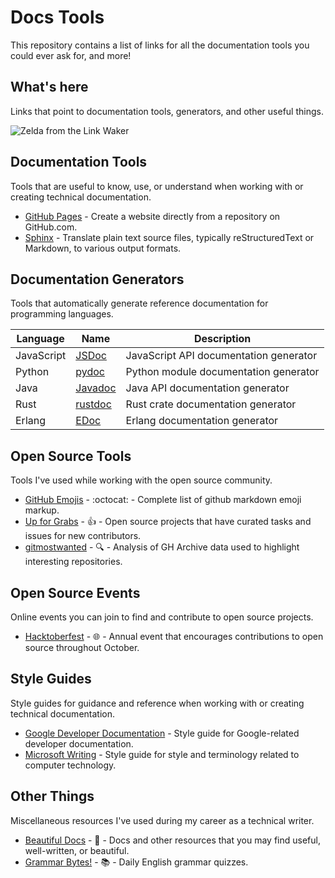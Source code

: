 # Docs Tools
This repository contains a list of links for all the documentation tools you could ever ask for, and more!

## What's here
Links that point to documentation tools, generators, and other useful things.

![Zelda from the Link Waker](https://c.tenor.com/xcwB_jp7loUAAAAC/link-zelda.gif)

## Documentation Tools
Tools that are useful to know, use, or understand when working with or creating technical documentation.

* [GitHub Pages](https://pages.github.com/) - Create a website directly from a repository on GitHub.com.
* [Sphinx](https://www.sphinx-doc.org/) - Translate plain text source files, typically reStructuredText or Markdown, to various output formats.

## Documentation Generators
Tools that automatically generate reference documentation for programming languages.

| Language      | Name                                                                          | Description                            |
| ------------- | ----------------------------------------------------------------------------- | -------------------------------------- |
| JavaScript    | [JSDoc](https://jsdoc.app/)                                                   | JavaScript API documentation generator |
| Python        | [pydoc](https://docs.python.org/3/library/pydoc.html)                         | Python module documentation generator  |
| Java          | [Javadoc](https://www.oracle.com/java/technologies/javase/javadoc-tool.html)  | Java API documentation generator       |
| Rust          | [rustdoc](https://doc.rust-lang.org/rustdoc/index.html)                       | Rust crate documentation generator     |
| Erlang        | [EDoc](https://www.erlang.org/doc/apps/edoc/chapter.html)                     | Erlang documentation generator         |

## Open Source Tools
Tools I've used while working with the open source community.
* [GitHub Emojis](https://gist.github.com/rxaviers/7360908) - :octocat: - Complete list of github markdown emoji markup.
* [Up for Grabs](https://up-for-grabs.net) - :thumbsup: - Open source projects that have curated tasks and issues for new contributors.
* [gitmostwanted](https://gitmostwanted.com/) - :mag: - Analysis of GH Archive data used to highlight interesting repositories.

## Open Source Events
Online events you can join to find and contribute to open source projects.
* [Hacktoberfest](https://hacktoberfest.com/) - :globe_with_meridians: - Annual event that encourages contributions to open source throughout October.

## Style Guides 
Style guides for guidance and reference when working with or creating technical documentation. 
* [Google Developer Documentation](https://developers.google.com/style) - Style guide for Google-related developer documentation.
* [Microsoft Writing](https://learn.microsoft.com/en-us/style-guide/welcome/) - Style guide for style and terminology related to computer technology.

## Other Things
Miscellaneous resources I've used during my career as a technical writer.
* [Beautiful Docs](https://github.com/matheusfelipeog/beautiful-docs) - 📝 - Docs and other resources that you may find useful, well-written, or beautiful.
* [Grammar Bytes!](https://twitter.com/grammarbytes) - :books: - Daily English grammar quizzes.
